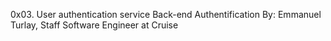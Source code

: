 0x03. User authentication service
Back-end
Authentification
 By: Emmanuel Turlay, Staff Software Engineer at Cruise
